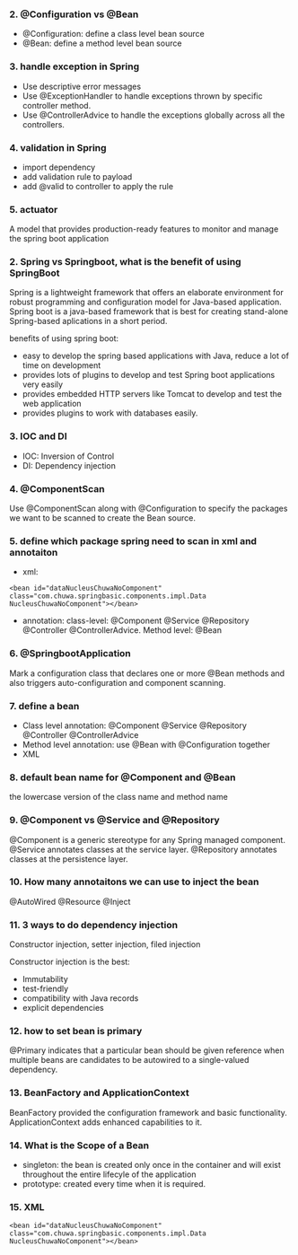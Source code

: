 ### 2. @Configuration vs @Bean
- @Configuration: define a class level bean source
- @Bean: define a method level bean source
### 3. handle exception in Spring
- Use descriptive error messages
- Use @ExceptionHandler to handle exceptions thrown by specific controller method.
- Use @ControllerAdvice to handle the exceptions globally across all the controllers.
### 4. validation in Spring
- import dependency
- add validation rule to payload
- add @valid to controller to apply the rule
### 5. actuator
A model that provides production-ready features to monitor and manage the spring boot application

### 2. Spring vs Springboot, what is the benefit of using SpringBoot
Spring is a lightweight framework that offers an elaborate environment for robust programming and configuration model for Java-based application.
Spring boot is a java-based framework that is best for creating stand-alone Spring-based aplications in a short period.

benefits of using spring boot:
- easy to develop the spring based applications with Java, reduce a lot of time on development
- provides lots of plugins to develop and test Spring boot applications very easily
- provides embedded HTTP servers like Tomcat to develop and test the web application
- provides plugins to work with databases easily.
### 3. IOC and DI
- IOC: Inversion of Control
- DI: Dependency injection
### 4. @ComponentScan
Use @ComponentScan along with @Configuration to specify the packages we want to be scanned to create the Bean source.
### 5. define which package spring need to scan in xml and annotaiton
- xml: 
```
<bean id="dataNucleusChuwaNoComponent"
class="com.chuwa.springbasic.components.impl.Data
NucleusChuwaNoComponent"></bean>
```
- annotation: class-level: @Component @Service @Repository @Controller @ControllerAdvice. Method level: @Bean
### 6. @SpringbootApplication
Mark a configuration class that declares one or more @Bean methods and also triggers auto-configuration and component scanning.
### 7. define a bean
- Class level annotation: @Component @Service @Repository @Controller @ControllerAdvice
- Method level annotation: use @Bean with @Configuration together
- XML
### 8. default bean name for @Component and @Bean
the lowercase version of the class name and method name
### 9. @Component vs @Service and @Repository
@Component is a generic stereotype for any Spring managed component. @Service annotates classes at the service layer. @Repository annotates classes at the persistence layer.
### 10. How many annotaitons we can use to inject the bean
@AutoWired
@Resource
@Inject
### 11. 3 ways to do dependency injection 
Constructor injection, setter injection, filed injection

Constructor injection is the best:
- Immutability
- test-friendly
- compatibility with Java records
- explicit dependencies
### 12. how to set bean is primary
@Primary indicates that a particular bean should be given reference when multiple beans are candidates to be autowired to a single-valued dependency.
### 13. BeanFactory and ApplicationContext
BeanFactory provided the configuration framework and basic functionality. ApplicationContext adds enhanced capabilities to it.
### 14. What is the Scope of a Bean
- singleton: the bean is created only once in the container and will exist throughout the entire lifecyle of the application
- prototype: created every time when it is required.
### 15. XML 
```
<bean id="dataNucleusChuwaNoComponent"
class="com.chuwa.springbasic.components.impl.Data
NucleusChuwaNoComponent"></bean>
```